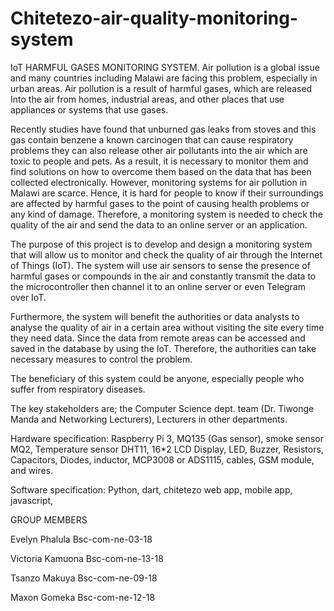 # Chitetezo-air-quality-monitoring-system
IoT HARMFUL GASES MONITORING SYSTEM.
Air pollution is a global issue and many countries including
Malawi are facing this problem, especially in urban areas. 
Air pollution is a result of harmful gases, which are released 
Into the air from homes, industrial areas, and other places 
that use appliances or systems that use gases.

Recently studies have found that unburned gas leaks from stoves 
and this gas contain benzene a known carcinogen that can cause 
respiratory problems they can also release other air pollutants
into the air which are toxic to people and pets. As a result,
it is necessary to monitor them and find solutions on how to 
overcome them based on the data that has been collected electronically.
However, monitoring systems for air pollution in Malawi are scarce. 
Hence, it is hard for people to know if their surroundings are affected
by harmful gases to the point of causing health problems or any kind of damage.
Therefore, a monitoring system is needed to check the quality of the air 
and send the data to an online server or an application. 

The purpose of this project is to develop and design a monitoring system that
will allow us to monitor and check the quality of air through the 
Internet of Things (IoT). The system will use air sensors to sense 
the presence of harmful gases or compounds in the air and constantly 
transmit the data to the microcontroller then channel it to an online 
server or even Telegram over IoT.

Furthermore, the system will benefit 
the authorities or data analysts to analyse the quality of air in a certain 
area without visiting the site every time they need data. Since the data 
from remote areas can be accessed and saved in the database by using the IoT. 
Therefore, the authorities can take necessary measures to control the problem. 

The beneficiary of this system could be anyone, especially people who suffer 
from respiratory diseases.

The key stakeholders are; the Computer Science dept. team (Dr. Tiwonge Manda and Networking Lecturers), 
Lecturers in other departments. 

Hardware specification: Raspberry Pi 3, MQ135 (Gas sensor), smoke sensor MQ2,
Temperature sensor DHT11, 16*2 LCD Display, LED, Buzzer, Resistors, Capacitors,
Diodes, inductor, MCP3008 or ADS1115, cables, GSM module, and wires. 
 
Software specification: Python, dart, chitetezo web app, mobile app, javascript,
 
GROUP MEMBERS

Evelyn Phalula Bsc-com-ne-03-18

Victoria Kamuona Bsc-com-ne-13-18
 
Tsanzo Makuya Bsc-com-ne-09-18

Maxon Gomeka Bsc-com-ne-12-18
